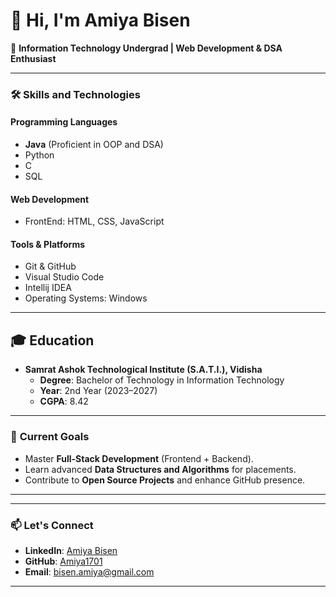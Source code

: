# 👋 Hi, I'm Amiya Bisen  

🚀 **Information Technology Undergrad | Web Development & DSA Enthusiast**  

---

### 🛠️ **Skills and Technologies**

#### **Programming Languages**
- **Java** (Proficient in OOP and DSA)
- Python  
- C
- SQL

#### **Web Development**
-  FrontEnd: HTML, CSS, JavaScript  


#### **Tools & Platforms**
- Git & GitHub  
- Visual Studio Code  
- Intellij IDEA
- Operating Systems:  Windows  

---

## 🎓 **Education**
- **Samrat Ashok Technological Institute (S.A.T.I.), Vidisha**  
  - **Degree**: Bachelor of Technology in Information Technology  
  - **Year**: 2nd Year (2023–2027)  
  - **CGPA**: 8.42  

  
  

---

### 🌱 **Current Goals**
- Master **Full-Stack Development** (Frontend + Backend).  
- Learn advanced **Data Structures and Algorithms** for placements.  
- Contribute to **Open Source Projects** and enhance GitHub presence.  

---

 

---

### 📫 **Let's Connect**
- **LinkedIn**: [Amiya Bisen](https://www.linkedin.com/in/amiya-bisen-2833922b1)  
- **GitHub**: [Amiya1701](https://github.com/Amiya1701)  
- **Email**: [bisen.amiya@gmail.com](mailto:bisen.amiya@gmail.com)  


---








